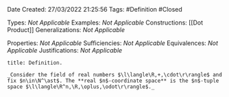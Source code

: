 <br />
<br />

Date Created: 27/03/2022 21:25:56
Tags: #Definition #Closed 

Types: _Not Applicable_
Examples: _Not Applicable_
Constructions: [[Dot Product]]
Generalizations: _Not Applicable_

Properties: _Not Applicable_
Sufficiencies: _Not Applicable_
Equivalences: _Not Applicable_
Justifications: _Not Applicable_

``` ad-Definition
title: Definition.

_Consider the field of real numbers $\l\langle\R,+,\cdot\r\rangle$ and fix $n\in\N^\ast$. The **real $n$-coordinate space** is the $n$-tuple space $\l\langle\R^n,\R,\oplus,\odot\r\rangle$._
```
